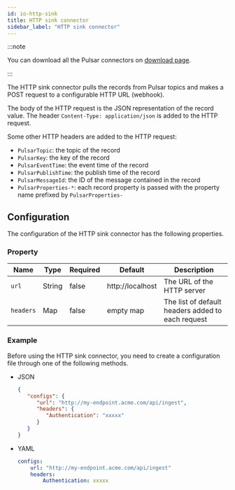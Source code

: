 ```yaml
---
id: io-http-sink
title: HTTP sink connector
sidebar_label: "HTTP sink connector"
---
```


:::note

You can download all the Pulsar connectors on [download page](pathname:///download).

:::

The HTTP sink connector pulls the records from Pulsar topics and makes a POST request to a configurable HTTP URL (webhook).

The body of the HTTP request is the JSON representation of the record value. The header `Content-Type: application/json` is added to the HTTP request.

Some other HTTP headers are added to the HTTP request:

* `PulsarTopic`: the topic of the record
* `PulsarKey`: the key of the record
* `PulsarEventTime`: the event time of the record
* `PulsarPublishTime`: the publish time of the record
* `PulsarMessageId`: the ID of the message contained in the record
* `PulsarProperties-*`: each record property is passed with the property name prefixed by `PulsarProperties-`

## Configuration

The configuration of the HTTP sink connector has the following properties.

### Property

| Name      | Type   | Required | Default          | Description                                       |
|-----------|--------|----------|------------------|---------------------------------------------------|
| `url`     | String | false    | http://localhost | The URL of the HTTP server                        |
| `headers` | Map    | false    | empty map        | The list of default headers added to each request |

### Example

Before using the HTTP sink connector, you need to create a configuration file through one of the following methods.

* JSON

  ```json
  {
     "configs": {
        "url": "http://my-endpoint.acme.com/api/ingest",
        "headers": {
           "Authentication": "xxxxx"
        }
     }
  }
  ```

* YAML

  ```yaml
  configs:
      url: "http://my-endpoint.acme.com/api/ingest"
      headers:
          Authentication: xxxxx
  ```

